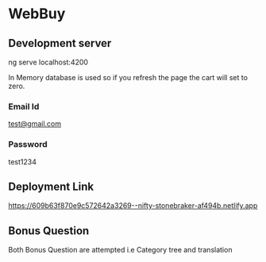 # WebBuy

## Development server
ng serve
	localhost:4200
	
In Memory database is used so if you refresh the page the cart will set to zero.

### Email Id
test@gmail.com
### Password
test1234

## Deployment Link
https://609b63f870e9c572642a3269--nifty-stonebraker-af494b.netlify.app

## Bonus Question
Both Bonus Question are attempted i.e Category tree and translation
